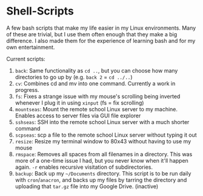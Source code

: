 # Shell-Scripts
A few bash scripts that make my life easier in my Linux environments. Many of these are trivial, but I use them often enough 
that they make a big difference. I also made them for the experience of learning bash and for my own entertainment.

Current scripts:
1. `back`: Same functionality as `cd ..`, but you can choose how many directories to go up by (e.g. `back 2` = `cd ../..`)
2. `cv`: Combines cd and mv into one command. Currently a work in progress.
3. `fs`: Fixes a strange issue with my mouse's scrolling being inverted whenever I plug it in using `xinput` (fs = fix scrolling)
4. `mountseas`: Mount the remote school Linux server to my machine. Enables access to server files via GUI file explorer
5. `sshseas`: SSH into the remote school Linux server with a much shorter command
6. `scpseas`: scp a file to the remote school Linux server without typing it out
6. `resize`: Resize my terminal window to 80x43 without having to use my mouse
7. `rmspace`: Removes all spaces from all filenames in a directory. This was more of a one-time issue I had, but you never know when it'll happen again. `-r` enables recursive visitation of subdirectories.
8. `backup`: Back up my `~/Documents` directory. This script is to be run daily with `cron`/`anacron`, and backs up my files by tarring the directory and uploading that `tar.gz` file into my Google Drive. (inactive)
